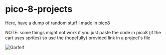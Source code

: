 # pico-8-projects
Here, have a dump of random stuff I made in pico8

NOTE: some things might not work if you just paste the code in pico8 (if the cart uses sprites) so use the (hopefully) provided link in a project's file

![Garfelf](https://github.com/IvoryTowr/pico-8-projects/blob/main/garfield.gif)
